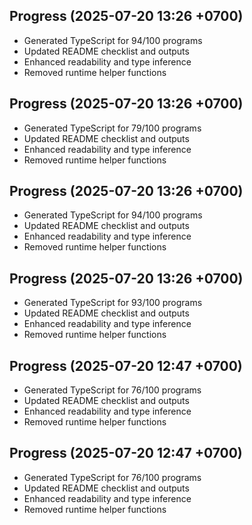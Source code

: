 ## Progress (2025-07-20 13:26 +0700)
- Generated TypeScript for 94/100 programs
- Updated README checklist and outputs
- Enhanced readability and type inference
- Removed runtime helper functions

## Progress (2025-07-20 13:26 +0700)
- Generated TypeScript for 79/100 programs
- Updated README checklist and outputs
- Enhanced readability and type inference
- Removed runtime helper functions
## Progress (2025-07-20 13:26 +0700)
- Generated TypeScript for 94/100 programs
- Updated README checklist and outputs
- Enhanced readability and type inference
- Removed runtime helper functions
## Progress (2025-07-20 13:26 +0700)
- Generated TypeScript for 93/100 programs
- Updated README checklist and outputs
- Enhanced readability and type inference
- Removed runtime helper functions
## Progress (2025-07-20 12:47 +0700)
- Generated TypeScript for 76/100 programs
- Updated README checklist and outputs
- Enhanced readability and type inference
- Removed runtime helper functions
## Progress (2025-07-20 12:47 +0700)
- Generated TypeScript for 76/100 programs
- Updated README checklist and outputs
- Enhanced readability and type inference
- Removed runtime helper functions
